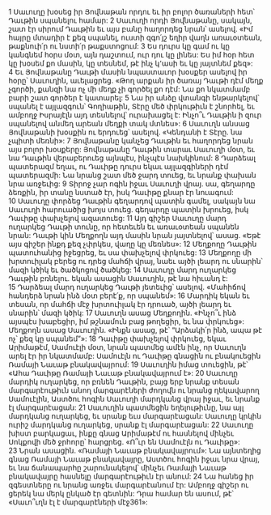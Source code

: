 1 Սաւուղը խօսեց իր Յովնաթան որդու եւ իր բոլոր ծառաների հետ՝ Դաւթին սպանելու համար: 2 Սաւուղի որդի Յովնաթանը, սակայն, շատ էր սիրում Դաւթին եւ այս բանը հաղորդեց նրան՝ ասելով. «Իմ հայրը մտադիր է քեզ սպանել, ուստի զգո՛յշ եղիր վաղն առաւօտեան, թաքնուի՛ր ու նստի՛ր թաքստոցում: 3 Ես դուրս կը գամ ու կը կանգնեմ հօրս մօտ, այն դաշտում, ուր դու կը լինես: Ես իմ հօր հետ կը խօսեմ քո մասին, կը տեսնեմ, թէ ինչ կ՚ասի եւ կը յայտնեմ քեզ»: 4 Եւ Յովնաթանը Դաւթի մասին նպաստաւոր խօսքեր ասելով իր հօրը՝ Սաւուղին, աւելացրեց. «Թող արքան իր ծառայ Դաւթի դէմ մեղք չգործի, քանզի նա ոչ մի մեղք չի գործել քո դէմ: Նա քո նկատմամբ բարի շատ գործեր է կատարել: 5 Նա իր անձը վտանգի ենթարկելով՝ սպանել է այլազգուն՝ Գողիաթին, Տէրը մեծ փրկութիւն է շնորհել, եւ ամբողջ Իսրայէլն այդ տեսնելով՝ ուրախացել է: Ինչո՞ւ Դաւթին ի զուր սպանելով անմեղ արեան մեղքի տակ մտնես»: 6 Սաւուղն անսաց Յովնաթանի խօսքին ու երդուեց՝ ասելով. «Կենդանի է Տէրը. նա չպիտի մեռնի»: 7 Յովնաթանը կանչեց Դաւթին եւ հաղորդեց նրան այս բոլոր խօսքերը: Յովնաթանը Դաւթին տարաւ Սաւուղի մօտ, եւ նա Դաւթին վերաբերուեց այնպէս, ինչպէս նախկինում:
8 Դարձեալ պատերազմ եղաւ, ու Դաւիթը դուրս եկաւ այլազգիների դէմ պատերազմի: Նա նրանց շատ մեծ ջարդ տուեց, եւ նրանք փախան նրա առջեւից: 9 Տիրոջ չար ոգին իջաւ Սաւուղի վրայ. սա, գեղարդը ձեռքին, իր տանը նստած էր, իսկ Դաւիթը քնար էր նուագում: 10 Սաւուղը փորձեց Դաւթին գեղարդով պատին գամել, սակայն նա Սաւուղի հարուածից խոյս տուեց. գեղարդը պատին խրուեց, իսկ Դաւիթը փախչելով ազատուեց:
11 Այդ գիշեր Սաւուղը մարդ ուղարկեց Դաւթի տունը, որ հետեւեն եւ առաւօտեան սպանեն նրան: Դաւթի կին Մեղքողն այդ մասին նրան յայտնելով՝ ասաց. «Եթէ այս գիշեր ինքդ քեզ չփրկես, վաղը կը մեռնես»: 12 Մեղքողը Դաւթին պատուհանից իջեցրեց, եւ սա փախչելով փրկուեց: 13 Մեղքողը մի խրտուիլակ բերեց ու դրեց մահճի վրայ, նաեւ այծի լեարդ ու սնարին՝ մազի կծիկ եւ ծածկոցով ծածկեց: 14 Սաւուղը մարդ ուղարկեց Դաւթին բռնելու. եկան ասացին Սաւուղին, թէ նա հիւանդ է: 15 Դարձեալ մարդ ուղարկեց Դաւթի յետեւից՝ ասելով. «Մահիճով հանդերձ նրան ինձ մօտ բերէ՛ք, որ սպանեմ»: 16 Մարդիկ եկան եւ տեսան, որ մահճի մէջ խրտուիլակ էր դրուած, այծի լեարդ եւ սնարին՝ մազի կծիկ: 17 Սաւուղն ասաց Մեղքողին. «Ինչո՞ւ ինձ այսպէս խաբեցիր, իմ թշնամուն բաց թողեցիր, եւ նա փրկուեց»: Մեղքողն ասաց Սաւուղին. «Ինքն ասաց, թէ՝ “Արձակի՛ր ինձ, ապա թէ ոչ՝ քեզ կը սպանեմ”»:
18 Դաւիթը փախչելով փրկուեց, եկաւ Արիմաթէմ, Սամուէլի մօտ, նրան պատմեց ամէն ինչ, որ Սաւուղն արել էր իր նկատմամբ: Սամուէլն ու Դաւիթը գնացին ու բնակուեցին Ռամայի Նաւաթ բնակավայրում: 19 Սաւուղին իմաց տուեցին, թէ՝ «Ահա Դաւիթը Ռամայի Նաւաթ բնակավայրում է»: 20 Սաւուղը մարդիկ ուղարկեց, որ բռնեն Դաւթին, բայց երբ նրանք տեսան մարգարէութիւն անող մարգարէների ժողովն ու նրանց ղեկավարող Սամուէլին, Աստծու հոգին Սաւուղի մարդկանց վրայ իջաւ, եւ նրանք էլ մարգարէացան: 21 Սաւուղին պատմեցին եղելութիւնը, նա այլ մարդկանց ուղարկեց, եւ սրանք եւս մարգարէացան: Սաւուղը կրկին ուրիշ մարդկանց ուղարկեց, սրանք էլ մարգարէացան: 22 Սաւուղը խիստ բարկացաւ, ինքը գնաց Արիմաթէմ ու հասնելով մինչեւ Սոկքովի մեծ ջրհորը՝ հարցրեց. «Ո՞ւր են Սամուէլն ու Դաւիթը»: 23 Նրան ասացին. «Ռամայի Նաւաթ բնակավայրում»: Նա այնտեղից գնաց Ռամայի Նաւաթ բնակավայրը, Աստծու հոգին իջաւ նրա վրայ, եւ նա ճանապարհը շարունակելով՝ մինչեւ Ռամայի Նաւաթ բնակավայրը հասնելը մարգարէութիւն էր անում: 24 Նա հանեց իր զգեստները ու նրանց առջեւ մարգարէանում էր: Ամբողջ գիշեր ու ցերեկ նա մերկ ընկած էր գետնին: Դրա համար են ասում, թէ՝ «Սաւո՞ւղն էլ է մարգարէների մէջ361»:
